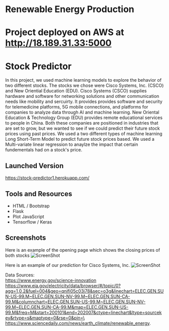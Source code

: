 # Renewable Energy Production

# Project deployed on AWS at http://18.189.31.33:5000

# Stock Predictor
In this project, we used machine learning models to explore the behavior of two different stocks. The stocks we chose were Cisco Systems, Inc. (CSCO) and New Oriential Education (EDU). Cisco Systems (CSCO) supplies hardware and software for networking solutions and other communication needs like mobility and sercuirty. It provides provides software and security for telemedicine platforms, 5G mobile connections, and  platforms for companies to analyze data through AI and machine learning. New Oriental Education & Technology Group (EDU) provides remote educational services to people in China. Both these companies are positioned in industries that are set to grow, but we wanted to see if we could predict their future stock prices using past prices. We used a two different types of machine learning Long Short-Term Model to predict future stock prices based. We used a Multi-variate linear regression to anaylze the impact that certain fundementals had on a stock's price.

## Launched Version
https://stock-predictor1.herokuapp.com/

## Tools and Resources
* HTML / Bootstrap
* Flask
* Plot JavaScript
* Tensorflow / Keras

## Screenshots
Here is an example of the opening page which shows the closing prices of both stocks
![ScreenShot](/Screenshots/Front.png)


Here is an example of our prediction for Cisco Systems, Inc.
![ScreenShot](/Screenshots/CSCO.png)


Data Sources: \
https://www.energy.gov/science-innovation \
https://www.eia.gov/electricity/data/browser/#/topic/0?agg=1,0,2&fuel=004&geo=qnifi05c03j78&sec=o3g&linechart=ELEC.GEN.SUN-US-99.M~ELEC.GEN.SUN-NV-99.M~ELEC.GEN.SUN-CA-99.M&columnchart=ELEC.GEN.SUN-US-99.M~ELEC.GEN.SUN-NV-99.M~ELEC.GEN.SUN-CA-99.M&map=ELEC.GEN.SUN-US-99.M&freq=M&start=200101&end=202007&ctype=linechart&ltype=sourcekey&rtype=s&maptype=0&rse=0&pin=\
https://www.sciencedaily.com/news/earth_climate/renewable_energy.
